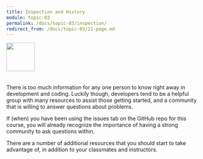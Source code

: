 ```yaml
---
title: Inspection and History
module: topic-03
permalink: /docs/topic-03/inspection/
redirect_from: /docs/topic-03/21-page.md
---
```


<img src="./../../../img/arrow-divider.svg" style="width: 75px; border: none; margin: 0px 0 20px 0" />

There is too much information for any one person to know right away in development and coding. Luckily though, developers tend to be a helpful group with many resources to assist those getting started, and a community that is willing to answer questions about problems.

If (when) you have been using the issues tab on the GitHub repo for this course, you will already recognize the importance of having a strong community to ask questions within.

There are a number of additional resources that you should start to take advantage of, in addition to your classmates and instructors.
